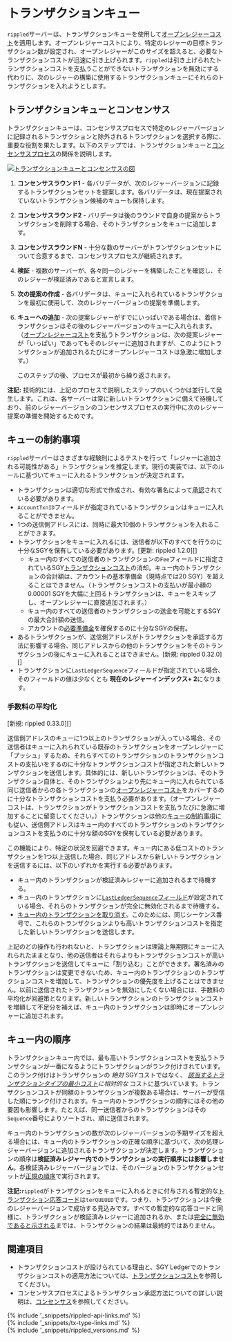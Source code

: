 # トランザクションキュー

`rippled`サーバーは、トランザクションキューを使用して[オープンレジャーコスト](transaction-cost.html#オープンレジャーコスト)を適用します。オープンレジャーコストにより、特定のレジャーの目標トランザクション数が設定され、オープンレジャーがこのサイズを超えると、必要なトランザクションコストが迅速に引き上げられます。`rippled`は引き上げられたトランザクションコストを支払うことができないトランザクションを無効にする代わりに、次のレジャーの構築に使用するトランザクションキューにそれらのトランザクションを入れようとします。

## トランザクションキューとコンセンサス

トランザクションキューは、コンセンサスプロセスで特定のレジャーバージョンに記録されるトランザクションと除外されるトランザクションを選択する際に、重要な役割を果たします。以下のステップでは、トランザクションキューと[コンセンサスプロセス](consensus.html)の関係を説明します。

[![トランザクションキューとコンセンサスの図](img/consensus-with-queue.ja.png)](img/consensus-with-queue.ja.png)

1. **コンセンサスラウンド1** - 各バリデータが、次のレジャーバージョンに記録するトランザクションセットを提案します。各バリデータは、現在提案されていないトランザクション候補のキューも保持します。

2. **コンセンサスラウンド2** - バリデータは後のラウンドで自身の提案からトランザクションを削除する場合、そのトランザクションをキューに追加します。

3. **コンセンサスラウンドN** - 十分な数のサーバーがトランザクションセットについて合意するまで、コンセンサスプロセスが継続されます。

4. **検証** - 複数のサーバーが、各々同一のレジャーを構築したことを確認し、そのレジャーが検証済みであると宣言します。

5. **次の提案の作成** - 各バリデータは、キューに入れられているトランザクションを最初に使用して、次のレジャーバージョンの提案を準備します。

6. **キューへの追加** - 次の提案レジャーがすでにいっぱいである場合は、着信トランザクションはその後のレジャーバージョンのキューに入れられます。（[オープンレジャーコスト](transaction-cost.html#オープンレジャーコスト)を支払うトランザクションは、次の提案レジャーが「いっぱい」であってもそのレジャーに追加されますが、このようにトランザクションが追加されるたびにオープンレジャーコストは急激に増加します。）

    このステップの後、プロセスが最初から繰り返されます。

**注記:** 技術的には、上記のプロセスで説明したステップのいくつかは並行して発生します。これは、各サーバーは常に新しいトランザクションに備えて待機しており、前のレジャーバージョンのコンセンサスプロセスの実行中に次のレジャー提案の準備を開始するためです。

## キューの制約事項

`rippled`サーバーはさまざまな経験則によるテストを行って「レジャーに追加される可能性がある」トランザクションを推定します。現行の実装では、以下のルールに基づいてキューに入れるトランザクションが決定されます。

- トランザクションは適切な形式で作成され、有効な署名によって[承認](transaction-basics.html#トランザクションの承認)されている必要があります。
- `AccountTxnID`フィールドが指定されているトランザクションはキューに入れることができません。
- 1つの送信側アドレスには、同時に最大10個のトランザクションを入れることができます。
- トランザクションをキューに入れるには、送信者が以下のすべてを行うのに十分なSGYを保有している必要があります。[更新: rippled 1.2.0][]
    - キュー内のすべての送信者のトランザクションの`Fee`フィールドに指定されているSGY[トランザクションコスト](transaction-cost.html)の消却。キュー内のトランザクションの合計額は、アカウントの基本準備金（現時点では20 SGY）を超えることはできません。（トランザクションコストの支払いが最小額の0.00001 SGYを大幅に上回るトランザクションは、キューをスキップし、オープンレジャーに直接追加されます。）
    - キュー内のすべての送信者のトランザクションの送金を可能とするSGYの最大合計額の送信。
    - アカウントの[必要準備金](reserves.html)を確保するのに十分なSGYの保有。
- あるトランザクションが、送信側アドレスがトランザクションを承認する方法に影響する場合、同じアドレスからの他のトランザクションをそのトランザクションの後にキューに入れることはできません。[新規: rippled 0.32.0][]
- トランザクションに`LastLedgerSequence`フィールドが指定されている場合、そのフィールドの値は少なくとも **現在のレジャーインデックス+ 2**になります。

### 手数料の平均化

[新規: rippled 0.33.0][]

送信側アドレスのキューに1つ以上のトランザクションが入っている場合、その送信者はキューに入れられている既存のトランザクションをオープンレジャーに「プッシュ」するため、それらすべてのトランザクションのトランザクションコストの支払いをするのに十分なトランザクションコストが指定された新しいトランザクションを送信します。具体的には、新しいトランザクションは、そのトランザクション自体と、そのトランザクションより先にキュー内に入れられている同じ送信者からの各トランザクションの[オープンレジャーコスト](transaction-cost.html#オープンレジャーコスト)をカバーするのに十分なトランザクションコストを支払う必要があります。（オープンレジャーコストは、トランザクションがトランザクションコストを支払うたびに急激に増加することに留意してください。）トランザクションは他の[キューの制約事項](#キューの制約事項)にも従い、送信側アドレスはキュー内のすべてのトランザクションのトランザクションコストを支払うのに十分な額のSGYを保有している必要があります。

この機能により、特定の状況を回避できます。キュー内にある低コストのトランザクションを1つ以上送信した場合、同じアドレスから新しいトランザクションを送信するには、以下のいずれかを実行する必要があります。

* キュー内のトランザクションが検証済みレジャーに追加されるまで待機する。
* キュー内のトランザクションに[`LastLedgerSequence`フィールド](reliable-transaction-submission.html#lastledgersequence)が設定されている場合、それらのトランザクションが完全に無効化されるまで待機する。
* [キュー内のトランザクションを取り消す](cancel-or-skip-a-transaction.html)。このためには、同じシーケンス番号で、これらのトランザクションよりも高いトランザクションコストを指定した新しいトランザクションを送信します。

上記のどの操作も行われないと、トランザクションは理論上無期限にキューに入れられたままとなり、他の送信者はそれらよりもトランザクションコストが高いトランザクションを送信してキューに「割り込む」ことができます。署名済みのトランザクションは変更できないため、キュー内のトランザクションのトランザクションコストを増加して、トランザクションの優先度を上げることはできません。以前に送信されたトランザクションを無効にしたくない場合には、手数料の平均化が回避策となります。新しいトランザクションのトランザクションコストを増額して不足分を補えば、キュー内のトランザクションは即時にオープンレジャーに追加されます。

## キュー内の順序

トランザクションキュー内では、最も高いトランザクションコストを支払うトランザクションが一番になるようにトランザクションがランク付けされています。このランク付けはトランザクションの _絶対_ SGYコストではなく、 _[該当するトランザクションタイプの最小コスト](transaction-cost.html#特別なトランザクションコスト)に相対的な_ コストに基づいています。トランザクションコストが同額のトランザクションが複数ある場合は、サーバーが受信した順にランク付けされます。キュー内のトランザクションの順序にはその他の要因も影響します。たとえば、同一送信者からのトランザクションはその`Sequence`番号によりソートされ、順に送信されます。

キュー内のトランザクションの数が次のレジャーバージョンの予期サイズを超える場合には、キュー内のトランザクションの正確な順序に基づいて、次の処理レジャーバージョンに追加されるトランザクションが決定します。トランザクションの順序は**検証済みレジャー内でのトランザクションの実行順序には影響しません**。各検証済みレジャーバージョンでは、そのバージョンのトランザクションセットが[正規の順序](consensus.html#検証の計算と共有)で実行されます。

**注記:**`rippled`がトランザクションをキューに入れるときに付与される暫定的な[トランザクション応答コード](transaction-results.html)は`terQUEUED`です。つまり、トランザクションは今後のレジャーバージョンで成功する見込みです。すべての暫定的な応答コードと同様に、トランザクションが検証済みレジャーに追加されるか、または[完全に無効であると示される](finality-of-results.html)までは、トランザクションの結果は最終的ではありません。


## 関連項目

- トランザクションコストが設けられている理由と、SGY Ledgerでのトランザクションコストの適用方法については、[トランザクションコスト](transaction-cost.html)を参照してください。
- コンセンサスプロセスによるトランザクション承認方法についての詳しい説明は、[コンセンサス](consensus.html)を参照してください。


<!--{# common link defs #}-->
{% include '_snippets/rippled-api-links.md' %}			
{% include '_snippets/tx-type-links.md' %}			
{% include '_snippets/rippled_versions.md' %}
